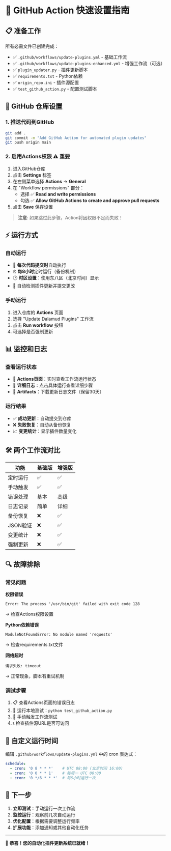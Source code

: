 # 🚀 GitHub Action 快速设置指南

## 📋 准备工作

所有必需文件已创建完成：
- ✅ `.github/workflows/update-plugins.yml` - 基础工作流
- ✅ `.github/workflows/update-plugins-enhanced.yml` - 增强工作流（可选）
- ✅ `plugin_updater.py` - 插件更新脚本
- ✅ `requirements.txt` - Python依赖
- ✅ `origin_repo.ini` - 插件源配置
- ✅ `test_github_action.py` - 配置测试脚本

## 🔧 GitHub 仓库设置

### 1. 推送代码到GitHub
```bash
git add .
git commit -m "Add GitHub Action for automated plugin updates"
git push origin main
```

### 2. 启用Actions权限 ⚠️ **重要**
1. 进入GitHub仓库
2. 点击 **Settings** 标签
3. 在左侧菜单选择 **Actions** → **General**
4. 在 "Workflow permissions" 部分：
   - 选择 ✅ **Read and write permissions**
   - 勾选 ✅ **Allow GitHub Actions to create and approve pull requests**
5. 点击 **Save** 保存设置

> **注意**: 如果跳过此步骤，Action将因权限不足而失败！

## ⚡ 运行方式

### 自动运行
- 🔄 **每次代码提交时**自动执行
- ⏰ **每8小时**定时运行（备份机制）
- 🕐 **时区设置**：使用东八区（北京时间）显示
- 🎯 自动检测插件更新并提交更改

### 手动运行
1. 进入仓库的 **Actions** 页面
2. 选择 "Update Dalamud Plugins" 工作流
3. 点击 **Run workflow** 按钮
4. 可选择是否强制更新

## 📊 监控和日志

### 查看运行状态
- 📍 **Actions页面**：实时查看工作流运行状态
- 📝 **详细日志**：点击具体运行查看详细步骤
- 📁 **Artifacts**：下载更新日志文件（保留30天）

### 运行结果
- ✅ **成功更新**：自动提交到仓库
- ❌ **失败恢复**：自动从备份恢复
- 📈 **变更统计**：显示插件数量变化

## 🛠️ 两个工作流对比

| 功能 | 基础版 | 增强版 |
|------|--------|--------|
| 定时运行 | ✅ | ✅ |
| 手动触发 | ✅ | ✅ |
| 错误处理 | 基本 | 高级 |
| 日志记录 | 简单 | 详细 |
| 备份恢复 | ❌ | ✅ |
| JSON验证 | ❌ | ✅ |
| 变更统计 | ❌ | ✅ |
| 强制更新 | ❌ | ✅ |

## 🔍 故障排除

### 常见问题

**权限错误**
```
Error: The process '/usr/bin/git' failed with exit code 128
```
→ 检查Actions权限设置

**Python依赖错误**
```
ModuleNotFoundError: No module named 'requests'
```
→ 检查requirements.txt文件

**网络超时**
```
请求失败: timeout
```
→ 正常现象，脚本有重试机制

### 调试步骤
1. 📋 查看Actions页面的错误日志
2. 🔧 运行本地测试：`python test_github_action.py`
3. 🚀 手动触发工作流测试
4. 📞 检查插件源URL是否可访问

## 📅 自定义运行时间

编辑 `.github/workflows/update-plugins.yml` 中的 cron 表达式：

```yaml
schedule:
  - cron: '0 8 * * *'    # UTC 08:00 (北京时间 16:00)
  - cron: '0 0 * * 1'    # 每周一 UTC 00:00
  - cron: '0 */6 * * *'  # 每6小时运行一次
```

## 🎯 下一步

1. **立即测试**：手动运行一次工作流
2. **监控运行**：观察前几次自动运行
3. **优化配置**：根据需要调整运行频率
4. **扩展功能**：添加通知或其他自动化任务

---

🎉 **恭喜！您的自动化插件更新系统已就绪！**
